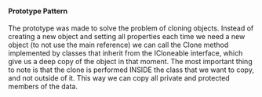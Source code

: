 ﻿#### Prototype Pattern

<p>The prototype was made to solve the problem of cloning objects. Instead of creating a new object and setting all properties each time we need a new object (to not
use the main reference) we can call the Clone method implemented by classes that inherit from the ICloneable interface, which give us a deep copy of the object in that moment. 
The most important thing to note is that the clone is performed INSIDE the class that we want to copy, and not outside of it. This way we can copy all private and protected members of the data.</p>